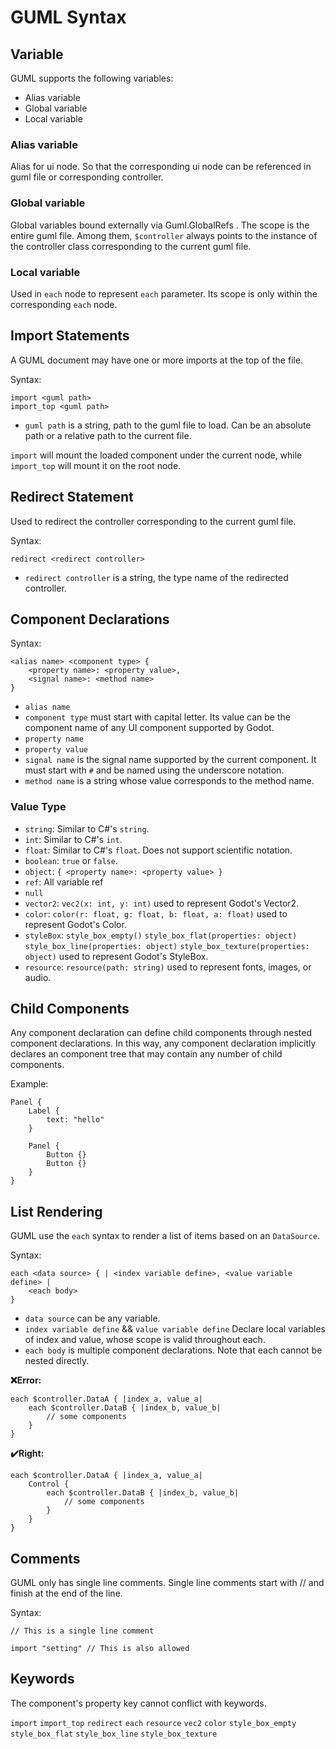 # GUML Syntax

## Variable
GUML supports the following variables:
- Alias variable
- Global variable
- Local variable

### Alias variable
Alias for ui node. So that the corresponding ui node can be referenced in guml file or corresponding controller.

### Global variable
Global variables bound externally via Guml.GlobalRefs . The scope is the entire guml file. Among them, `$controller` always points to the instance of the controller class corresponding to the current guml file.

### Local variable
Used in `each` node to represent `each` parameter. Its scope is only within the corresponding `each` node.

## Import Statements
A GUML document may have one or more imports at the top of the file.

Syntax:
```
import <guml path>
import_top <guml path>
```
- `guml path` is a string, path to the guml file to load. Can be an absolute path or a relative path to the current 
  file.

`import` will mount the loaded component under the current node, while `import_top` will mount it on the root node.

## Redirect Statement
Used to redirect the controller corresponding to the current guml file.

Syntax:
```
redirect <redirect controller>
```
- `redirect controller` is a string, the type name of the redirected controller.


## Component Declarations
Syntax:
``` 
<alias name> <component type> {
    <property name>: <property value>,
    <signal name>: <method name>
}
```
- `alias name`
- `component type` must start with capital letter. Its value can be the component name of any UI component supported 
  by Godot.
- `property name`
- `property value`
- `signal name` is the signal name supported by the current component. It must start with `#` and be named using the underscore notation.
- `method name` is a string whose value corresponds to the method name.

### Value Type
- `string`:  Similar to C#'s `string`.
- `int`: Similar to C#'s `int`.
- `float`: Similar to C#'s `float`. Does not support scientific notation.
- `boolean`: `true` or `false`.
- `object`: `{ <property name>: <property value> }`
- `ref`: All variable ref
- `null`
- `vector2`: `vec2(x: int, y: int)` used to represent Godot's Vector2.
- `color`: `color(r: float, g: float, b: float, a: float)` used to represent Godot's Color.
- `styleBox`: `style_box_empty()` `style_box_flat(properties: object)` `style_box_line(properties: object)` 
  `style_box_texture(properties: object)` used to represent Godot's StyleBox.
- `resource`: `resource(path: string)` used to represent fonts, images, or audio.

## Child Components
Any component declaration can define child components through nested component declarations. In this way, any component 
declaration implicitly declares an component tree that may contain any number of child components.

Example:
```
Panel {
    Label {
        text: "hello"
    }
    
    Panel {
        Button {}
        Button {}
    }
}
```

## List Rendering
GUML use the `each` syntax to render a list of items based on an `DataSource`.

Syntax:
```
each <data source> { | <index variable define>, <value variable define> |
    <each body>
}
```
- `data source` can be any variable.
- `index variable define` && `value variable define` Declare local variables of index and value, whose scope is valid 
  throughout each.
- `each body` is multiple component declarations. Note that each cannot be nested directly.

**❌Error:**
```
each $controller.DataA { |index_a, value_a|
    each $controller.DataB { |index_b, value_b|
        // some components
    }
}
```
**✔️Right:**
```
each $controller.DataA { |index_a, value_a|
    Control {
        each $controller.DataB { |index_b, value_b|
            // some components
        }
    }
}
```
## Comments 
GUML only has single line comments. Single line comments start with // and finish at the end of the line.

Syntax:
```
// This is a single line comment

import "setting" // This is also allowed
```

## Keywords
The component's property key cannot conflict with keywords.

`import` `import_top` `redirect` `each` `resource` `vec2` `color` `style_box_empty` `style_box_flat` `style_box_line` 
`style_box_texture`